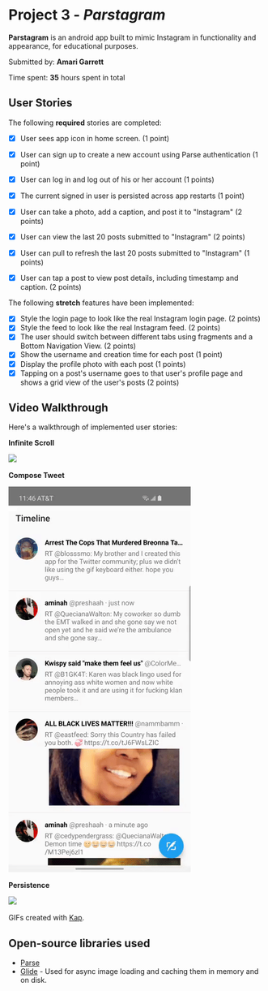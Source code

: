 # Project 3 - *Parstagram*

**Parstagram** is an android app built to mimic Instagram in functionality and appearance, for educational purposes.

Submitted by: **Amari Garrett**

Time spent: **35** hours spent in total

## User Stories

The following **required** stories are completed:

* [X] User sees app icon in home screen. (1 point)
* [X] User can sign up to create a new account using Parse authentication (1 point)
* [X] User can log in and log out of his or her account (1 points)
* [X] The current signed in user is persisted across app restarts (1 point)
* [X] User can take a photo, add a caption, and post it to "Instagram" (2 points)
* [X] User can view the last 20 posts submitted to "Instagram" (2 points)
* [X] User can pull to refresh the last 20 posts submitted to "Instagram" (1 points)
* [X] User can tap a post to view post details, including timestamp and caption. (2 points)


The following **stretch** features have been implemented:

* [X] Style the login page to look like the real Instagram login page. (2 points)
* [X] Style the feed to look like the real Instagram feed. (2 points)
* [X] The user should switch between different tabs using fragments and a Bottom Navigation View. (2 points)
* [X] Show the username and creation time for each post (1 point)
* [X] Display the profile photo with each post (1 points)
* [X] Tapping on a post's username goes to that user's profile page and shows a grid view of the user's posts (2 points)

## Video Walkthrough

Here's a walkthrough of implemented user stories:

**Infinite Scroll**

<img src='https://github.com/Amari-G/codepath/blob/master/Kap/inf_scroll.gif' />

**Compose Tweet**

<img src='https://github.com/Amari-G/codepath/blob/master/Kap/compose.gif' />

**Persistence**

<img src='https://github.com/Amari-G/codepath/blob/master/Kap/persistence.gif' />

GIFs created with [Kap](http://www.getkap.co/).

## Open-source libraries used
* [Parse](https://parseplatform.org/)
* [Glide](https://github.com/bumptech/glide) - Used for async image loading and caching them in memory and on disk.
